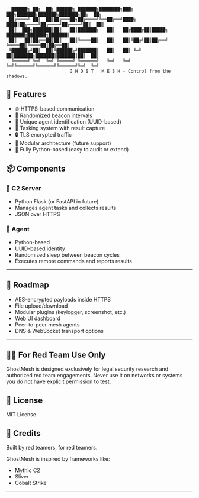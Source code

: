 ```
  ██████╗ ██╗  ██╗ ██████╗ ███████╗████████╗███╗   ███╗███████╗███████╗███████╗██╗  ██╗
 ██╔════╝ ██║  ██║██╔═══██╗██╔════╝╚══██╔══╝████╗ ████║██╔════╝██╔════╝██╔════╝██║  ██║
 ██║  ███╗███████║██║   ██║███████╗   ██║   ██╔████╔██║█████╗  ███████╗███████╗███████║
 ██║   ██║██╔══██║██║   ██║╚════██║   ██║   ██║╚██╔╝██║██╔══╝  ╚════██║╚════██║██╔══██║
 ╚██████╔╝██║  ██║╚██████╔╝███████║   ██║   ██║ ╚═╝ ██║███████╗███████║███████║██║  ██║
  ╚═════╝ ╚═╝  ╚═╝ ╚═════╝ ╚══════╝   ╚═╝   ╚═╝     ╚═╝╚══════╝╚══════╝╚══════╝╚═╝  ╚═╝
                        G H O S T   M E S H - Control from the shadows.
```

## 🚀 Features

- 🌐 HTTPS-based communication
- 🔁 Randomized beacon intervals
- 🧠 Unique agent identification (UUID-based)
- 🧪 Tasking system with result capture
- 🔒 TLS encrypted traffic
- 🧩 Modular architecture (future support)
- 🐍 Fully Python-based (easy to audit or extend)

## 📦 Components

### 🧠 C2 Server
- Python Flask (or FastAPI in future)
- Manages agent tasks and collects results
- JSON over HTTPS

### 👾 Agent
- Python-based
- UUID-based identity
- Randomized sleep between beacon cycles
- Executes remote commands and reports results

---

## 🧬 Roadmap
 - AES-encrypted payloads inside HTTPS
 - File upload/download
 - Modular plugins (keylogger, screenshot, etc.)
 - Web UI dashboard
 - Peer-to-peer mesh agents
 - DNS & WebSocket transport options
---

## 🧑‍💻 For Red Team Use Only
GhostMesh is designed exclusively for legal security research and authorized red team engagements. Never use it on networks or systems you do not have explicit permission to test.

## 📜 License
MIT License

## 🤝 Credits
Built by red teamers, for red teamers.

GhostMesh is inspired by frameworks like:
- Mythic C2
- Sliver
- Cobalt Strike

---
